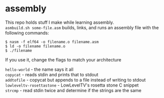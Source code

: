 # assembly

This repo holds stuff I make while learning assembly.<br/>
`asmbuild.sh some-file.asm` builds, links, and runs an assembly file with the following commands:
```
$ nasm -f elf64 -o filename.o filename.asm
$ ld -o filename filename.o
$ ./filename
```
If you use it, change the flags to match your architecture

`hello-world` - the name says it all<br/>
`copycat` - reads stdin and prints that to stdout<br/>
`addtofile` - copycat but appends to a file instead of writing to stdout<br/>
`lowleveltv-rosettastone` - LowLevelTV's rosetta stone C snippet<br/>
`strcmp` - read stdin twice and determine if the strings are the same <br/>
